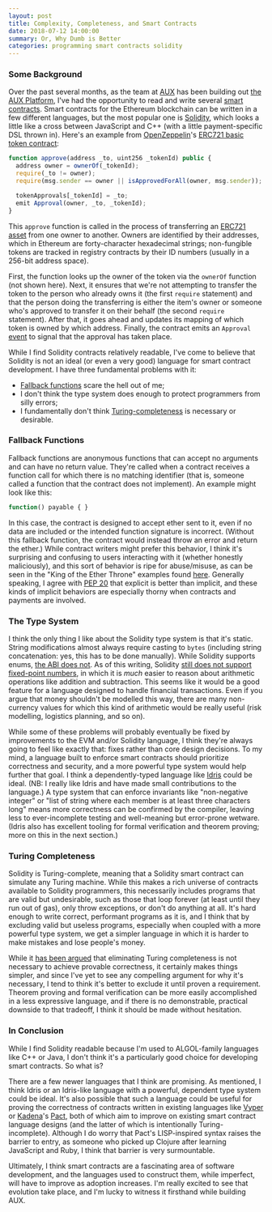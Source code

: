 ```yaml
---
layout: post
title: Complexity, Completeness, and Smart Contracts
date: 2018-07-12 14:00:00
summary: Or, Why Dumb is Better
categories: programming smart contracts solidity
---
```


### Some Background
Over the past several months, as the team at <a href="http://auxtoken.com/" target="_blank">AUX</a> has been building out <a href="http://auxplatform.com/" target="_blank">the AUX Platform</a>, I've had the opportunity to read and write several <a href="https://en.wikipedia.org/wiki/Smart_contract" target="_blank">smart contracts</a>. Smart contracts for the Ethereum blockchain can be written in a few different languages, but the most popular one is <a href="http://solidity.readthedocs.io/" target="_blank">Solidity</a>, which looks a little like a cross between JavaScript and C++ (with a little payment-specific DSL thrown in). Here's an example from <a href="https://openzeppelin.org/" target="_blank">OpenZeppelin</a>'s <a href="https://github.com/OpenZeppelin/openzeppelin-solidity/blob/5daaf60d11ee2075260d0f3adfb22b1c536db983/contracts/token/ERC721/ERC721BasicToken.sol" target="_blank">ERC721 basic token contract</a>:

```js
function approve(address _to, uint256 _tokenId) public {
  address owner = ownerOf(_tokenId);
  require(_to != owner);
  require(msg.sender == owner || isApprovedForAll(owner, msg.sender));

  tokenApprovals[_tokenId] = _to;
  emit Approval(owner, _to, _tokenId);
}
```

This `approve` function is called in the process of transferring an <a href="http://erc721.org/" target="_blank">ERC721 asset</a> from one owner to another. Owners are identified by their addresses, which in Ethereum are forty-character hexadecimal strings; non-fungible tokens are tracked in registry contracts by their ID numbers (usually in a 256-bit address space).

First, the function looks up the owner of the token via the `ownerOf` function (not shown here). Next, it ensures that we're not attempting to transfer the token to the person who already owns it (the first `require` statement) and that the person doing the transferring is either the item's owner or someone who's approved to transfer it on their behalf (the second `require` statement). After that, it goes ahead and updates its mapping of which token is owned by which address. Finally, the contract emits an `Approval` <a href="http://solidity.readthedocs.io/en/v0.4.24/contracts.html#events" target="_blank">event</a> to signal that the approval has taken place.

While I find Solidity contracts relatively readable, I've come to believe that Solidity is not an ideal (or even a very good) language for smart contract development. I have three fundamental problems with it:

* <a href="http://solidity.readthedocs.io/en/v0.4.24/contracts.html#fallback-function" target="_blank">Fallback functions</a> scare the hell out of me;
* I don't think the type system does enough to protect programmers from silly errors;
* I fundamentally don't think <a href="https://en.wikipedia.org/wiki/Turing_completeness" target="_blank">Turing-completeness</a> is necessary or desirable.

### Fallback Functions
Fallback functions are anonymous functions that can accept no arguments and can have no return value. They're called when a contract receives a function call for which there is no matching identifier (that is, someone called a function that the contract does not implement). An example might look like this:

```js
function() payable { }
```

In this case, the contract is designed to accept ether sent to it, even if no data are included or the intended function signature is incorrect. (Without this fallback function, the contract would instead throw an error and return the ether.) While contract writers might prefer this behavior, I think it's surprising and confusing to users interacting with it (whether honestly maliciously), and this sort of behavior is ripe for abuse/misuse, as can be seen in the "King of the Ether Throne" examples found <a href="https://applicature.com/blog/history-of-ethereum-security-vulnerabilities-hacks-and-their-fixes" target="_blank">here</a>. Generally speaking, I agree with <a href="https://www.python.org/dev/peps/pep-0020/" target="_blank">PEP 20</a> that explicit is better than implicit, and these kinds of implicit behaviors are especially thorny when contracts and payments are involved.

### The Type System
I think the only thing I like about the Solidity type system is that it's static. String modifications almost always require casting to `bytes` (including string concatenation: yes, this has to be done manually). While Solidity supports enums, <a href="http://solidity.readthedocs.io/en/develop/frequently-asked-questions.html#if-i-return-an-enum-i-only-get-integer-values-in-web3-js-how-to-get-the-named-values" target="_blank">the ABI does not</a>. As of this writing, Solidity <a href="http://solidity.readthedocs.io/en/v0.4.24/types.html#fixed-point-numbers" target="_blank">still does not support fixed-point numbers</a>, in which it is _much_ easier to reason about arithmetic operations like addition and subtraction. This seems like it would be a good feature for a language designed to handle financial transactions. Even if you argue that money shouldn't be modelled this way, there are many non-currency values for which this kind of arithmetic would be really useful (risk modelling, logistics planning, and so on).

While some of these problems will probably eventually be fixed by improvements to the EVM and/or Solidity language, I think they're always going to feel like exactly that: fixes rather than core design decisions. To my mind, a language built to enforce smart contracts should prioritize correctness and security, and a more powerful type system would help further that goal. I think a dependently-typed language like <a href="https://www.idris-lang.org/" target="_blank">Idris</a> could be ideal. (NB: I really like Idris and have made small contributions to the language.) A type system that can enforce invariants like "non-negative integer" or "list of string where each member is at least three characters long" means more correctness can be confirmed by the compiler, leaving less to ever-incomplete testing and well-meaning but error-prone wetware. (Idris also has excellent tooling for formal verification and theorem proving; more on this in the next section.)

### Turing Completeness
Solidity is Turing-complete, meaning that a Solidity smart contract can simulate any Turing machine. While this makes a rich universe of contracts available to Solidity programmers, this necessarily includes programs that are valid but undesirable, such as those that loop forever (at least until they run out of gas), only throw exceptions, or don't do anything at all. It's hard enough to write correct, performant programs as it is, and I think that by excluding valid but useless programs, especially when coupled with a more powerful type system, we get a simpler language in which it is harder to make mistakes and lose people's money.

While it <a href="https://hackernoon.com/smart-contracts-turing-completeness-reality-3eb897996621" target="_blank">has been argued</a> that eliminating Turing completeness is not necessary to achieve provable correctness, it certainly makes things simpler, and since I've yet to see any compelling argument for why it's necessary, I tend to think it's better to exclude it until proven a requirement. Theorem proving and formal verification can be more easily accomplished in a less expressive language, and if there is no demonstrable, practical downside to that tradeoff, I think it should be made without hesitation.

### In Conclusion
While I find Solidity readable because I'm used to ALGOL-family languages like C++ or Java, I don't think it's a particularly good choice for developing smart contracts. So what is?

There are a few newer languages that I think are promising. As mentioned, I think Idris or an Idris-like language with a powerful, dependent type system could be ideal. It's also possible that such a language could be useful for proving the correctness of contracts written in existing languages like <a href="https://github.com/ethereum/vyper" target="_blank">Vyper</a> or <a href="http://kadena.io/" target="_blank">Kadena</a>'s <a href="http://pact-language.readthedocs.io/en/latest/" target="_blank">Pact</a>, both of which aim to improve on existing smart contract language designs (and the latter of which is intentionally Turing-incomplete). Although I do worry that Pact's LISP-inspired syntax raises the barrier to entry, as someone who picked up Clojure after learning JavaScript and Ruby, I think that barrier is very surmountable.

Ultimately, I think smart contracts are a fascinating area of software development, and the languages used to construct them, while imperfect, will have to improve as adoption increases. I'm really excited to see that evolution take place, and I'm lucky to witness it firsthand while building AUX.
